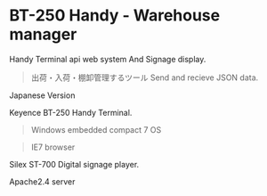 # BT-250 Handy - Warehouse manager
Handy Terminal api web system And Signage display.
>出荷・入荷・棚卸管理するツール
>Send and recieve JSON data.

Japanese Version

Keyence BT-250 Handy Terminal.
  >Windows embedded compact 7 OS

  >IE7 browser

Silex ST-700 Digital signage player.

Apache2.4 server
